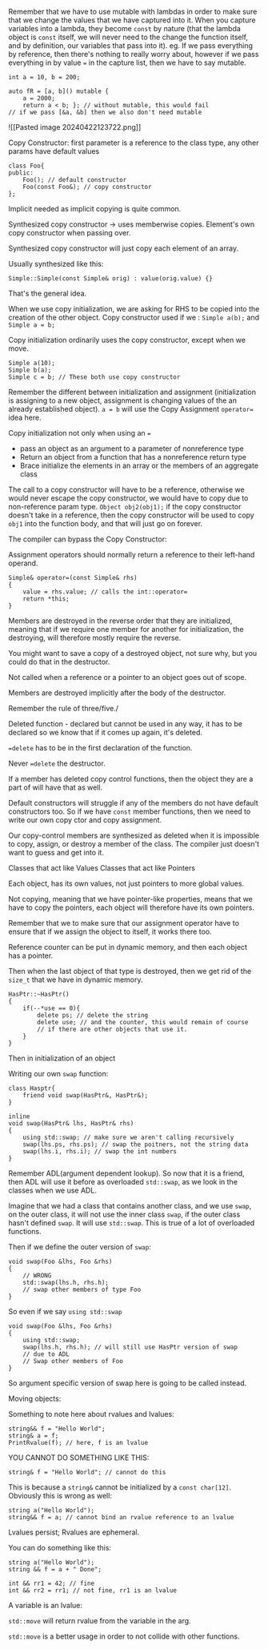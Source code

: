 Remember that we have to use mutable with lambdas in order to make sure that we change the values that we have captured into it. When you capture variables into a lambda, they become `const` by nature (that the lambda object is `const` itself, we will never need to the change the function itself, and by definition, our variables that pass into it). 
eg. 
If we pass everything by reference, then there's nothing to really worry about, however if we pass everything in by value `=` in the capture list, then we have to say mutable. 
```
int a = 10, b = 200;

auto fR = [a, b]() mutable { 
	a = 2000;
	return a < b; }; // without mutable, this would fail 
// if we pass [&a, &b] then we also don't need mutable
```
![[Pasted image 20240422123722.png]]

Copy Constructor:  first parameter is a reference to the class type, any other params have default values
```
class Foo{
public: 
	Foo(); // default constructor
	Foo(const Foo&); // copy constructor
};
```

Implicit needed as implicit copying is quite common.

Synthesized copy constructor -> uses memberwise copies. 
Element's own copy constructor when passing over. 

Synthesized copy constructor will just copy each element of an array. 

Usually synthesized like this: 
```
Simple::Simple(const Simple& orig) : value(orig.value) {}
```

That's the general idea. 

When we use copy initialization, we are asking for RHS to be copied into the creation of the other object. 
Copy constructor used if we :  `Simple a(b);` and `Simple a = b;`

Copy initialization ordinarily uses the copy constructor, except when we move. 

```
Simple a(10);
Simple b(a);
Simple c = b; // These both use copy constructor
```
Remember the different between initialization and assignment (initialization is assigning to a new object, assignment is changing values of the an already established object). 
`a = b` will use the Copy Assignment `operator=` idea here. 

Copy initialization not only when using an `=`
- pass an object as an argument to a parameter of nonreference type
- Return an object from a function that has a nonreference return type
- Brace initialize the elements in an array or the members of an aggregate class

The call to a copy constructor will have to be a reference, otherwise we would never escape the copy constructor, we would have to copy due to non-reference param type. 
`Object obj2(obj1);` if the copy constructor doesn't take in a reference, then the copy constructor will be used to copy `obj1` into the function body, and that will just go on forever.

The compiler can bypass the Copy Constructor: 

Assignment operators should normally return a reference to their left-hand operand. 

```
Simple& operator=(const Simple& rhs)
{ 
	value = rhs.value; // calls the int::operator=
	return *this;
}
```

Members are destroyed in the reverse order that they are initialized, meaning that if we require one member for another for initialization, the destroying, will therefore mostly require the reverse. 

You might want to save a copy of a destroyed object, not sure why, but you could do that in the destructor. 

Not called when a reference or a pointer to an object goes out of scope. 

Members are destroyed implicitly after the body of the destructor. 

Remember the rule of three/five./ 

Deleted function - declared but cannot be used in any way, it has to be declared so we know that if it comes up again, it's deleted. 

`=delete` has to be in the first declaration of the function.

Never `=delete` the destructor. 

If a member has deleted copy control functions, then the object they are a part of will have that as well. 

Default constructors will struggle if any of the members do not have default constructors too. 
So if we have `const` member functions, then we need to write our own copy ctor and copy assignment. 

Our copy-control members are synthesized as deleted when it is impossible to copy, assign, or destroy a member of the class. The compiler just doesn't want to guess and get into it. 

Classes that act like Values
Classes that act like Pointers

Each object, has its own values, not just pointers to more global values. 

Not copying, meaning that we have pointer-like properties, means that we have to copy the pointers, each object will therefore have its own pointers. 

Remember that we to make sure that our assignment operator have to ensure that if we assign the object to itself, it works there too. 

Reference counter can be put in dynamic memory, and then each object has a pointer. 

Then when the last object of that type is destroyed, then we get rid of the `size_t` that we have in dynamic memory. 

```
HasPtr::~HasPtr()
{ 
	if(--*use == 0){ 
		delete ps; // delete the string
		delete use; // and the counter, this would remain of course
		// if there are other objects that use it. 
	}
}
```

Then in initialization of an object

Writing our own `swap` function: 
```
class Hasptr{ 
	friend void swap(HasPtr&, HasPtr&);
}

inline
void swap(HasPtr& lhs, HasPtr& rhs)
{ 
	using std::swap; // make sure we aren't calling recursively
	swap(lhs.ps, rhs.ps); // swap the poitners, not the string data
	swap(lhs.i, rhs.i); // swap the int numbers
}
```
Remember ADL(argument dependent lookup). 
So now that it is a friend, then ADL will use it before as overloaded `std::swap`, as we look in the classes when we use ADL. 

Imagine that we had a class that contains another class, and we use `swap`, on the outer class, it will not use the inner class `swap`, if the outer class hasn't defined `swap`. It will use `std::swap`. 
This is true of a lot of overloaded functions.

Then if we define the outer version of `swap`: 
```
void swap(Foo &lhs, Foo &rhs)
{ 
	// WRONG 
	std::swap(lhs.h, rhs.h);
	// swap other members of type Foo
}
```

So even if we say `using std::swap`
```
void swap(Foo &lhs, Foo &rhs)
{ 
	using std::swap; 
	swap(lhs.h, rhs.h); // will still use HasPtr version of swap
	// due to ADL
	// Swap other members of Foo
}
```

So argument specific version of swap here is going to be called instead. 


Moving objects: 

Something to note here about rvalues and lvalues: 
```
string&& f = "Hello World";
string& a = f;
PrintRvalue(f); // here, f is an lvalue
```

YOU CANNOT DO SOMETHING LIKE THIS: 
```
string& f = "Hello World"; // cannot do this
```
This is because a `string&` cannot be initialized by a `const char[12]`. 
Obviously this is wrong as well: 
```
string a("Hello World");
string&& f = a; // cannot bind an rvalue reference to an lvalue
```

Lvalues persist; Rvalues are ephemeral. 

You can do something like this: 
```
string a("Hello World");
string && f = a + " Done";
```

```
int && rr1 = 42; // fine 
int && rr2 = rr1; // not fine, rr1 is an lvalue
```

A variable is an lvalue: 

`std::move` will return rvalue from the variable in the arg. 

`std::move` is a better usage in order to not collide with other functions. 

